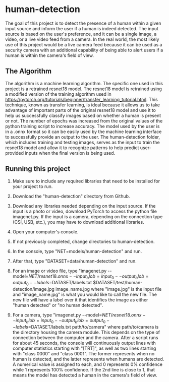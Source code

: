 # human-detection

The goal of this project is to detect the presence of a human within a given input source and inform the user if a human is indeed detected. The input source is based on the user's preference, and it can be a single image, a video, or a live video feed from a camera. In the real world, the most likely use of this project would be a live camera feed because it can be used as a security camera with an additional capability of being able to alert users if a human is within the camera's field of view.

## The Algorithm

The algorithm is a machine learning algorithm. The specific one used in this project is a retrained resnet18 model. The resnet18 model is retrained using a modified version of the training algorithm used in https://pytorch.org/tutorials/beginner/transfer_learning_tutorial.html. This technique, known as transfer learning, is ideal because it allows us to take advantage of important parts of the original resnet18 model and use it to help us successfully classify images based on whether a human is present or not. The number of epochs was increased from the original values of the python training script to increase accuracy. The model used by the user is in a .onnx format so it can be easily used by the machine learning interface to successfully provide an output to the user. The human-detection folder, which includes training and testing images, serves as the input to train the resnet18 model and allow it to recognize patterns to help predict user-provided inputs when the final version is being used.

## Running this project

1. Make sure to include any required libraries that need to be installed for your project to run.

2. Download the "human-detection" directory from Github.
3. Download any libraries needed depending on the input source. If the input is a photo or video, download PyTorch to access the python file imagenet.py. If the input is a camera, depending on the connection type (CSI, USB, etc.), you may have to download additional libraries.
4. Open your computer's console.
5. If not previously completed, change directories to human-detection.
6. In the console, type "NET=models/human-detection" and run.
7. After that, type "DATASET=data/human-detection" and run.
8. For an image or video file, type "imagenet.py --model=$NET/resnet18.onnx --input_blob=input_0 --output_blob=output_0 --labels=$DATASET/labels.txt $DATASET/test/human-detection/image.jpg image_name.jpg where "image.jpg" is the input file and "image_name.jpg" is what you would like to call the new file. The new file will have a label over it that identifies the image as either "human detected" or "no human detected".
9. For a camera, type "imagenet.py --model=$NET/resnet18.onnx --input_blob=input_0 --output_blob=output_0 --labels=$DATASET/labels.txt path/to/camera" where path/to/camera is the directory housing the camera module. This depends on the type of connection between the computer and the camera. After a script runs for about 45 seconds, the console will continuously output lines with computer statistics starting with "[TRT]", as well as two lines starting with "class 0000" and "class 0001". The former represents when no human is detected, and the latter represents when humans are detected. A numerical value is assigned to each, and 0 represents 0% confidence while 1 represents 100% confidence. If the 2nd line is close to 1, that means the model has detected a human in the camera's field of view.

